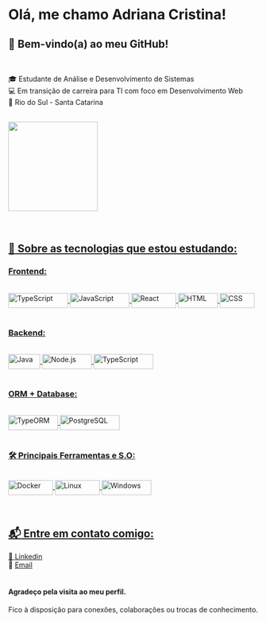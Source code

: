 # Olá, me chamo Adriana Cristina!

## 💫 Bem-vindo(a) ao meu GitHub!
<br>

:mortar_board:  Estudante de Análise e Desenvolvimento de Sistemas <br>
:computer: Em transição de carreira para TI com foco em Desenvolvimento Web  <br>
:round_pushpin: Rio do Sul - Santa Catarina 
<br>
<br>
<div>   <a href="https://github.com/minkiyuu"> <img height="180em" src="https://github-readme-stats.vercel.app/api/top-langs/?username=minkiyuu&layout=compact&langs_count=8&theme=outrun&cache_seconds=0"/>  </div> <br> <br>

## :rocket: Sobre as tecnologias que estou estudando:

### Frontend:
<div style="display: inline_block"><br>
<img align="center" alt="TypeScript" height="30" width="120" src="https://img.shields.io/badge/TypeScript-%23007ACC?style=for-the-badge&logo=typescript&logoColor=white">
<img align="center" alt="JavaScript" height="30" width="120" src="https://img.shields.io/badge/JavaScript-%23F7DF1E?style=for-the-badge&logo=javascript&logoColor=black">
<img align="center" alt="React" height="30" width="90" src="https://camo.githubusercontent.com/3467eb8e0dc6bdaa8fa6e979185d371ab39c105ec7bd6a01048806b74378d24c/68747470733a2f2f696d672e736869656c64732e696f2f62616467652f52656163742d3230323332413f7374796c653d666f722d7468652d6261646765266c6f676f3d7265616374266c6f676f436f6c6f723d363144414642">
<img align="center" alt="HTML" height="30" width="80" src="https://img.shields.io/badge/HTML-%23E34F26?style=for-the-badge&logo=html5&logoColor=white">
<img align="center" alt="CSS" height="30" width="70" src="https://img.shields.io/badge/CSS-%231572B6?style=for-the-badge&logo=css3&logoColor=white">
</div><br>

### Backend:
<div style="display: inline_block"><br>
 <img align="center" alt="Java" height="30" width="64" src="https://img.shields.io/badge/Java-%23F7B731?style=for-the-badge&logo=java&logoColor=white">
 <img align="center" alt="Node.js" height="30" width="100" src="https://img.shields.io/badge/Node.js-%23339933?style=for-the-badge&logo=node.js&logoColor=white">
 <img align="center" alt="TypeScript" height="30" width="120" src="https://img.shields.io/badge/TypeScript-%23007ACC?style=for-the-badge&logo=typescript&logoColor=white">

</div><br>
 
### ORM + Database:
 <div style="display: inline_block"><br>
<img align="center" alt="TypeORM" height="30" width="100" src="https://img.shields.io/badge/TypeORM-%23F24E1E?style=for-the-badge&logo=typeorm&logoColor=white">
<img align="center" alt="PostgreSQL" height="30" width="120" src="https://img.shields.io/badge/PostgreSQL-%230D3B34?style=for-the-badge&logo=postgresql&logoColor=white">
</div><br> 

### :hammer_and_wrench: Principais Ferramentas e S.O: 

<div style="display: inline_block"><br>
<img align="center" alt="Docker" height="30" width="90" src="https://img.shields.io/badge/Docker-%232496ED?style=for-the-badge&logo=docker&logoColor=white">
<img align="center" alt="Linux" height="30" width="90" src="https://img.shields.io/badge/Linux-%23000000?style=for-the-badge&logo=linux&logoColor=white">
<img align="center" alt="Windows" height="30" width="100" src="https://img.shields.io/badge/Windows-%230078D4?style=for-the-badge&logo=windows&logoColor=white">

</div><br><br>

## :mailbox_with_mail: Entre em contato comigo:
 :briefcase: <a href="https://www.linkedin.com/in/adriana-cristina-branger/">Linkedin</a> <br>
 :email: <a href="mailto:adrianacristinabranger@gmail.com">Email</a> <br> <br>
 
#### Agradeço pela visita ao meu perfil. <br>
Fico à disposição para conexões, colaborações ou trocas de conhecimento. <br>
